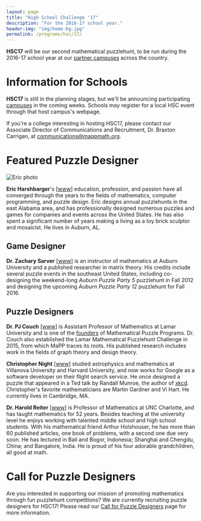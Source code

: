 ```yaml
---
layout: page
title: "High School Challenge '17"
description: "For the 2016-17 school year."
header-img: "img/home-bg.jpg"
permalink: /programs/hsc/17/
---
```


**HSC17** will be our second mathematical puzzlehunt, to be run during the
2016-17 school year at our [partner campuses](/campuses/) across the country.

# Information for Schools

**HSC17** is still in the planning stages, but we'll be announcing participating
[campuses](/campuses/) in the coming weeks. Schools may register for a local
HSC event through that host campus's webpage.

If you're a college interesting in hosting HSC17, please contact our
Associate Director of Communications and Recruitment, Dr. Braxton Carrigan,
at <communications@mappmath.org>.

# Featured Puzzle Designer

![Eric photo](http://www.ericharshbarger.org/images/ech2.jpg)

**Eric Harshbarger**'s [[www][harshbarger www]]
education, profession, and passion have all converged
through the years to the fields of mathematics, computer programming,
and puzzle design. Eric designs annual puzzlehunts in the east Alabama
area, and has professionally designed numerous
puzzles and games for companies and events
across the United States. He has also spent a significant number of years
making a living as a toy brick sculptor and mosaicist. He lives in
Auburn, AL.

[harshbarger www]: http://www.ericharshbarger.com

## Game Designer

**Dr. Zachary Sarver** [[www][sarver www]]
is an instructor of mathematics at Auburn University
and a published researcher in matrix theory.
His credits include several puzzle events in the southeast United States,
including co-designing the weekend-long
*Auburn Puzzle Party 5* puzzlehunt in Fall 2012 and designing the
upcoming *Auburn Puzzle Party 12* puzzlehunt for Fall 2016.

[sarver www]: http://zacksarver.rocks

## Puzzle Designers

**Dr. PJ Couch** [[www][couch www]]
is Assistant Professor of Mathematics at Lamar University
and is one of the [founders][people] of Mathematical Puzzle Programs.
Dr. Couch also established the Lamar Mathematical Puzzlehunt Challenge
in 2015, from which MaPP traces its roots. His published research includes
work in the fields of graph theory
and design theory.

[couch www]: https://sites.google.com/site/pjcouchlamar/
[people]: /about/people/

**Christopher Night** [[www][night www]] studied astrophysics and mathematics at Villanova
University and Harvard University, and now works for Google as a software developer
on their flight search service. He once designed a puzzle that appeared in a
Ted talk by Randall Munroe, the author of [xkcd][xkcd]. Christopher's favorite
mathematicians are Martin Gardner and Vi Hart. He currently lives in Cambridge, MA.

[night www]: http://christophernight.net/
[xkcd]: http://www.xkcd.com/

**Dr. Harold Reiter** [[www][reiter www]] is Professor of Mathematics
at UNC Charlotte, and
has taught mathematics for 52 years. Besides teaching at the university level
he enjoys working with talented middle school and high school students. With
his mathematical friend Arthur Holshouser, he has more than 60 published
articles, one book of problems, with a second one due very soon. He has
lectured in Bali and Bogor, Indonesia; Shanghai and Chengdu, China; and
Bangalore, India. He is proud of his four adorable grandchildren, all good at
math.

[reiter www]: http://math2.uncc.edu/~hbreiter/


# Call for Puzzle Designers

Are you interested in supporting our mission of promoting mathematics
through fun puzzlehunt competitions? We are currently recruiting puzzle
designers for HSC17! Please read our
[Call for Puzzle Designers][call] page for more information.

[call]: /programs/hsc/17/designers
